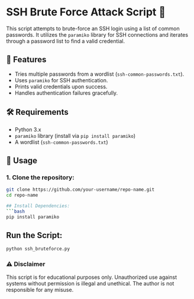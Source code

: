 # SSH Brute Force Attack Script 🚀

This script attempts to brute-force an SSH login using a list of common passwords. It utilizes the `paramiko` library for SSH connections and iterates through a password list to find a valid credential.

## 📜 Features
- Tries multiple passwords from a wordlist (`ssh-common-passwords.txt`).
- Uses `paramiko` for SSH authentication.
- Prints valid credentials upon success.
- Handles authentication failures gracefully.

## 🛠️ Requirements
- Python 3.x
- `paramiko` library (install via `pip install paramiko`)
- A wordlist (`ssh-common-passwords.txt`)

## 📌 Usage
### 1. Clone the repository:
   ```bash
   git clone https://github.com/your-username/repo-name.git
   cd repo-name

## Install Dependencies:
```bash
pip install paramiko
```

## Run the Script:
```bash
python ssh_bruteforce.py
```
### ⚠️ Disclaimer
This script is for educational purposes only. Unauthorized use against systems without permission is illegal and unethical. The author is not responsible for any misuse.
